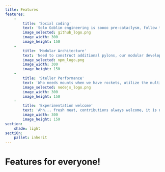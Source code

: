 ```yaml
---
title: Features
features:
    -
        title: 'Social coding'
        text: 'Solo Goblin engineering is soooo pre-cataclysm, follow the teleported network to our Github repositories'
        image_selected: github_logo.png
        image_width: 300
        image_height: 150
    -
        title: 'Modular Architecture'
        text: 'Need to construct additional pylons, our modular development allows you to includes parts you need'
        image_selected: npm_logo.png
        image_width: 300
        image_height: 150
    -
        title: 'Steller Performance'
        text: 'Who needs mounts when we have rockets, utilize the multi-task capable event driven engine booster NodeJS'
        image_selected: nodejs_logo.png
        image_width: 300
        image_height: 150
    -
        title: 'Experimentation welcome'
        text: 'Ahh... fresh meat, contributions always welcome, it is not like we are going to chase you away in a dark dungeon'
        image_width: 300
        image_height: 150
section:
    shade: light
secti0n:
    pallet: inherit
---
```


# Features for everyone!
